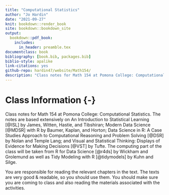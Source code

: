 ```yaml
--- 
title: "Computational Statistics"
author: "Jo Hardin"
date: "2021-09-27"
knit: bookdown::render_book
site: bookdown::bookdown_site
output:
  bookdown::pdf_book:
    includes:
      in_header: preamble.tex
documentclass: book
bibliography: [book.bib, packages.bib]
biblio-style: apalike
link-citations: yes
github-repo: hardin47/website/Math154/
description: "Class notes for Math 154 at Pomona College: Computational Statistics.  The notes are based extensively on An Introduction to Statistical Learning by James, Witten, Hastie, and Tibshirani as well as Modern Data Science with R by Baumer, Kaplan, and Horton."
---
```



# Class Information {-}

Class notes for Math 154 at Pomona College: Computational Statistics.  The notes are based extensively on An Introduction to Statistical Learning [@ISL] by James, Witten, Hastie, and Tibshiran;  Modern Data Science [@MDSR] with R by Baumer, Kaplan, and Horton; Data Science in R: A Case Studies Approach to Computational Reasoning and Problem Solving [@DSR] by Nolan and Temple Lang; and Visual and Statistical Thinking: Displays of Evidence for Making Decisions [@VST] by Tufte.  The computing part of the class will be taken from R for Data Science [@r4ds] by Wickham and Grolemund as well as Tidy Modeling with R [@tidymodels] by Kuhn and Silge.


You are responsible for reading the relevant chapters in the text.  The texts are very good & readable, so you should use them.   You should make sure you are coming to class and also reading the materials associated with the activities. 














